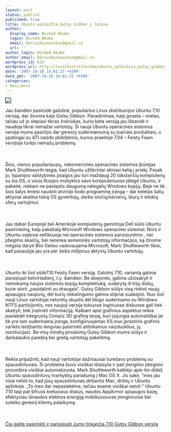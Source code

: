 ```yaml
---
layout: post
status: publish
published: true
title: Ubuntu paleidžia Gutsy Gibbon į laisvę
author:
  display_name: Wicked Akuba
  login: Wicked Akuba
  email: Dariusbuinauskas@gmail.co
  url: ''
author_login: Wicked Akuba
author_email: Dariusbuinauskas@gmail.co
wordpress_id: 632
wordpress_url: http://localhost/site/new/ubuntu_paleidzia_gutsy_gibbon_i_laisve/
date: '2007-10-18 18:01:25 +0300'
date_gmt: '2007-10-18 18:01:25 +0300'
categories:
- Naujienos
---
```

<div class="imgright"><img src="http://loeil.tonsite.biz/wp-content/2007/07/sexy-ubuntu.jpg" border="1"></div>
<p>Jau šiandien pasirodė galutinė, populiarios Linux distribucijos Ubuntu 7.10 versiją, dar žinoma kaip Gutsy Gibbon. Pavadinimas, kaip įprasta – mielas, tačiau už jo slepiasi tikras žvėriukas, kurio beta versiją jau išbandė ir naudoja tikrai nemažai vartotojų. Ši nauja Ubuntu operacinės sistemos versija mums pasiūlys dar geresnį suderinamumą su įvairiais produktais, o ypatingai su ATI vaizdo plokštėmis, kurios praeitoje 7.04 – Feisty Fawn versijoje turėjo nemažų problemų.<br />
<br><br />
<br>Šios, vienos populiariausių, nekomercinės operacinės sistemos įkūrėjas Mark Shuttleworth teigia, kad Ubuntu užtikrintai skinasi kelią į priekį. Pasak jo, Ispanijos valstybinės įstaigos jau turi maždaug 20 tūkstančių kompiuterių su šia OS, o visos Rusijos mokyklos savo kompiuteriuose įdiegė Ubuntu, ir pakeitė, niekam ne paslaptis daugumą nelegalių Windows kopijų. Beje ne tik šios šalys ėmėsi naudoti atvirojo kodo programinę įrangą – dar keletas šalių aktyviai skatina tokią OS gyventojų, darbo stočių/serverių, biurų ir kitokių sferų vartojimui.<br />
<br><br />
<br>Jau dabar Europoje bei Amerikoje kompiuterių gamintoja Dell siūlo Ubuntu pasirinkimą, kaip pakaitalą Microsoft Windows operacinei sistemai. Nors ir Ubuntu vadovai nefiksuoja nei operacinės sistemos parsisiuntimo , nei įdiegimo skaičių, bei nerenka asmeninės vartotojų informacijos, ką žinome mėgsta daryti Bilo Geitso vadovaujama Microsoft, Mark Shuttleworth tikisi, kad pasaulyje jau yra per šešis milijonus aktyvių Ubuntu vartotojų.<br />
<br><br />
<br>Ubuntu iki šiol siūlė7.10 Feisty Fawn versiją. Galutinį 7.10, variantą galima parsisiųsti ketvirtadienį, t.y. šiandien. Be abejonės, galima užsisakyti ir nemokamą naujos sistemos kopijų komplektuką, sudarytą iš trijų diskų, kurie skirti „pasidalinti su draugais“. Gutsy Gibbon siūlys visą rinkinį naujų apsaugos naujovių, dėl kurių reikalingumo galima stipriai suabejoti. Nuo šiol nauji Linux vartotojai neturėtų skųstis dėl blogo suderinamo su Windows NTFS particijomis, nes naujoji versija tokiuose loginiuose diskuose gali tiek skaityti, tiek įrašinėti informaciją. Kalbant apie grafinius aspektus reikia pastebėti integruotą Compiz 3D grafinę terpę, kuri įsijungia automatiškai jei tik yra tam suderinama įranga, konfigūruojamas X(Linux įprastinis grafinis variklis leidžiantis lengviau pasirinkti atitinkamus vaizduoklius, jų rezoliucijas). Be visų minėtų privalumų Gutsy Gibbon mums siūlys ir darbalaukio paiešką bei greitą vartotojų pakeitimą.<br />
<br><br />
<br>Reikia pripažinti, kad nauji vartotojai dažniausiai turėdavo problemų su spausdintuvais. Ši problema buvo visiškai ištaisyta ir pati įrenginio įdiegimo procedūra visiškai automatizuota.  Mark Shuttleworth kalbėjo apie itin didelį Ubuntu spausdintuvų tvarkyklių panašumą į Mac OS X.  Jis sakė, &quot;mes jau visai netoli to, kad jūsų spausdintuvas dirbantis Mac, dirbtų ir Ubuntu aplinkoje. „To mes dar nepasiekėme, tačiau esame visiškai netoli.“ Ubuntu 7.10 taip pat šifruos kietuosius diskus, naudos AppArmor apsaugos bazę, efektyviau išnaudos elektros energiją mobiliuosiuose įrenginiuose bei suteiks geresnį klientų palaikymą.<br />
<br><br />
<br><a class="ns" href="http://www.ubuntu.com/getubuntu/download">Čia galite pasirinkti ir parsisiųsti Jums tinkančią 7.10 Gutsy Gibbon versiją</a></p>
